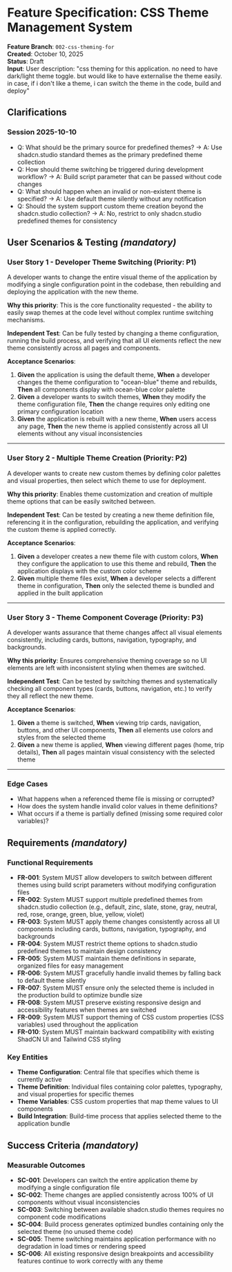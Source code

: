 # Feature Specification: CSS Theme Management System

**Feature Branch**: `002-css-theming-for`  
**Created**: October 10, 2025  
**Status**: Draft  
**Input**: User description: "css theming for this application. no need to have dark/light theme toggle. but would like to have externalise the theme easily. in case, if i don't like a theme, i can switch the theme in the code, build and deploy"

## Clarifications

### Session 2025-10-10

- Q: What should be the primary source for predefined themes? → A: Use shadcn.studio standard themes as the primary predefined theme collection
- Q: How should theme switching be triggered during development workflow? → A: Build script parameter that can be passed without code changes
- Q: What should happen when an invalid or non-existent theme is specified? → A: Use default theme silently without any notification
- Q: Should the system support custom theme creation beyond the shadcn.studio collection? → A: No, restrict to only shadcn.studio predefined themes for consistency

## User Scenarios & Testing *(mandatory)*

### User Story 1 - Developer Theme Switching (Priority: P1)

A developer wants to change the entire visual theme of the application by modifying a single configuration point in the codebase, then rebuilding and deploying the application with the new theme.

**Why this priority**: This is the core functionality requested - the ability to easily swap themes at the code level without complex runtime switching mechanisms.

**Independent Test**: Can be fully tested by changing a theme configuration, running the build process, and verifying that all UI elements reflect the new theme consistently across all pages and components.

**Acceptance Scenarios**:

1. **Given** the application is using the default theme, **When** a developer changes the theme configuration to "ocean-blue" theme and rebuilds, **Then** all components display with ocean-blue color palette
2. **Given** a developer wants to switch themes, **When** they modify the theme configuration file, **Then** the change requires only editing one primary configuration location
3. **Given** the application is rebuilt with a new theme, **When** users access any page, **Then** the new theme is applied consistently across all UI elements without any visual inconsistencies

---

### User Story 2 - Multiple Theme Creation (Priority: P2)

A developer wants to create new custom themes by defining color palettes and visual properties, then select which theme to use for deployment.

**Why this priority**: Enables theme customization and creation of multiple theme options that can be easily switched between.

**Independent Test**: Can be tested by creating a new theme definition file, referencing it in the configuration, rebuilding the application, and verifying the custom theme is applied correctly.

**Acceptance Scenarios**:

1. **Given** a developer creates a new theme file with custom colors, **When** they configure the application to use this theme and rebuild, **Then** the application displays with the custom color scheme
2. **Given** multiple theme files exist, **When** a developer selects a different theme in configuration, **Then** only the selected theme is bundled and applied in the built application

---

### User Story 3 - Theme Component Coverage (Priority: P3)

A developer wants assurance that theme changes affect all visual elements consistently, including cards, buttons, navigation, typography, and backgrounds.

**Why this priority**: Ensures comprehensive theming coverage so no UI elements are left with inconsistent styling when themes are switched.

**Independent Test**: Can be tested by switching themes and systematically checking all component types (cards, buttons, navigation, etc.) to verify they all reflect the new theme.

**Acceptance Scenarios**:

1. **Given** a theme is switched, **When** viewing trip cards, navigation, buttons, and other UI components, **Then** all elements use colors and styles from the selected theme
2. **Given** a new theme is applied, **When** viewing different pages (home, trip details), **Then** all pages maintain visual consistency with the selected theme

---

### Edge Cases

- What happens when a referenced theme file is missing or corrupted?
- How does the system handle invalid color values in theme definitions?
- What occurs if a theme is partially defined (missing some required color variables)?

## Requirements *(mandatory)*

### Functional Requirements

- **FR-001**: System MUST allow developers to switch between different themes using build script parameters without modifying configuration files
- **FR-002**: System MUST support multiple predefined themes from shadcn.studio collection (e.g., default, zinc, slate, stone, gray, neutral, red, rose, orange, green, blue, yellow, violet)
- **FR-003**: System MUST apply theme changes consistently across all UI components including cards, buttons, navigation, typography, and backgrounds
- **FR-004**: System MUST restrict theme options to shadcn.studio predefined themes to maintain design consistency
- **FR-005**: System MUST maintain theme definitions in separate, organized files for easy management
- **FR-006**: System MUST gracefully handle invalid themes by falling back to default theme silently
- **FR-007**: System MUST ensure only the selected theme is included in the production build to optimize bundle size
- **FR-008**: System MUST preserve existing responsive design and accessibility features when themes are switched
- **FR-009**: System MUST support theming of CSS custom properties (CSS variables) used throughout the application
- **FR-010**: System MUST maintain backward compatibility with existing ShadCN UI and Tailwind CSS styling

### Key Entities

- **Theme Configuration**: Central file that specifies which theme is currently active
- **Theme Definition**: Individual files containing color palettes, typography, and visual properties for specific themes
- **Theme Variables**: CSS custom properties that map theme values to UI components
- **Build Integration**: Build-time process that applies selected theme to the application bundle

## Success Criteria *(mandatory)*

### Measurable Outcomes

- **SC-001**: Developers can switch the entire application theme by modifying a single configuration file
- **SC-002**: Theme changes are applied consistently across 100% of UI components without visual inconsistencies
- **SC-003**: Switching between available shadcn.studio themes requires no component code modifications
- **SC-004**: Build process generates optimized bundles containing only the selected theme (no unused theme code)
- **SC-005**: Theme switching maintains application performance with no degradation in load times or rendering speed
- **SC-006**: All existing responsive design breakpoints and accessibility features continue to work correctly with any theme
